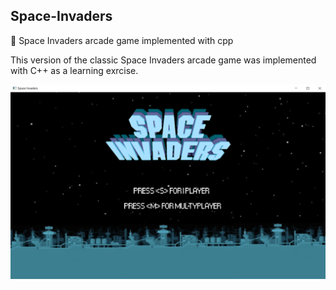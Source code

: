 ## Space-Invaders
👾 Space Invaders arcade game implemented with cpp

This version of the classic Space Invaders arcade game was implemented with C++ as a learning exrcise.

![Screenshot](Screenshot.png)
